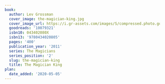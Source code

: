 ```yaml
---
book:
  author: Lev Grossman
  cover_image: the-magician-king.jpg
  cover_image_url: https://i.gr-assets.com/images/S/compressed.photo.goodreads.com/books/1316177353l/10079321._SX98_.jpg
  goodreads: '10079321'
  isbn10: 043402080X
  isbn13: '9780434020805'
  pages: '400'
  publication_year: '2011'
  series: The Magicians
  series_position: '2'
  slug: the-magician-king
  title: The Magician King
plan:
  date_added: '2020-05-05'
---
```

